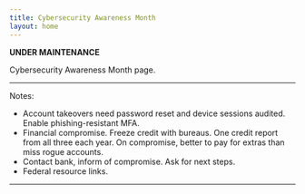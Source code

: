 ```yaml
---
title: Cybersecurity Awareness Month
layout: home
---
```


**********UNDER MAINTENANCE**********

Cybersecurity Awareness Month page.



---
Notes:

* Account takeovers need password reset and device sessions audited. Enable phishing-resistant MFA.
* Financial compromise. Freeze credit with bureaus. One credit report from all three each year. On compromise, better to pay for extras than miss rogue accounts.
* Contact bank, inform of compromise. Ask for next steps.
* Federal resource links.

----